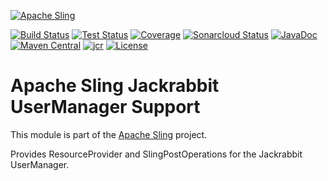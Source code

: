 [![Apache Sling](https://sling.apache.org/res/logos/sling.png)](https://sling.apache.org)

&#32;[![Build Status](https://ci-builds.apache.org/job/Sling/job/modules/job/sling-org-apache-sling-jcr-jackrabbit-usermanager/job/master/badge/icon)](https://ci-builds.apache.org/job/Sling/job/modules/job/sling-org-apache-sling-jcr-jackrabbit-usermanager/job/master/)&#32;[![Test Status](https://img.shields.io/jenkins/tests.svg?jobUrl=https://ci-builds.apache.org/job/Sling/job/modules/job/sling-org-apache-sling-jcr-jackrabbit-usermanager/job/master/)](https://ci-builds.apache.org/job/Sling/job/modules/job/sling-org-apache-sling-jcr-jackrabbit-usermanager/job/master/test/?width=800&height=600)&#32;[![Coverage](https://sonarcloud.io/api/project_badges/measure?project=apache_sling-org-apache-sling-jcr-jackrabbit-usermanager&metric=coverage)](https://sonarcloud.io/dashboard?id=apache_sling-org-apache-sling-jcr-jackrabbit-usermanager)&#32;[![Sonarcloud Status](https://sonarcloud.io/api/project_badges/measure?project=apache_sling-org-apache-sling-jcr-jackrabbit-usermanager&metric=alert_status)](https://sonarcloud.io/dashboard?id=apache_sling-org-apache-sling-jcr-jackrabbit-usermanager)&#32;[![JavaDoc](https://www.javadoc.io/badge/org.apache.sling/org.apache.sling.jcr.jackrabbit.usermanager.svg)](https://www.javadoc.io/doc/org.apache.sling/org.apache.sling.jcr.jackrabbit.usermanager)&#32;[![Maven Central](https://maven-badges.herokuapp.com/maven-central/org.apache.sling/org.apache.sling.jcr.jackrabbit.usermanager/badge.svg)](https://search.maven.org/#search%7Cga%7C1%7Cg%3A%22org.apache.sling%22%20a%3A%22org.apache.sling.jcr.jackrabbit.usermanager%22)&#32;[![jcr](https://sling.apache.org/badges/group-jcr.svg)](https://github.com/apache/sling-aggregator/blob/master/docs/groups/jcr.md) [![License](https://img.shields.io/badge/License-Apache%202.0-blue.svg)](https://www.apache.org/licenses/LICENSE-2.0)

# Apache Sling Jackrabbit UserManager Support

This module is part of the [Apache Sling](https://sling.apache.org) project.

Provides ResourceProvider and SlingPostOperations for the Jackrabbit UserManager.
